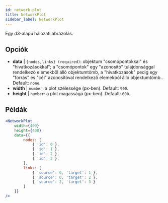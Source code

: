 ```yaml
---
id: network-plot
title: NetworkPlot
sidebar_label: NetworkPlot
---
```


Egy d3-alapú hálózati ábrázolás.

## Opciók

* __data__ | `{nodes,links} (required)`: objektum "csomópontokkal" és "hivatkozásokkal"; a "csomópontok" egy "azonosító" tulajdonsággal rendelkező elemekből álló objektumtömb, a "hivatkozások" pedig egy "forrás" és "cél" azonosítóval rendelkező elemekből álló objektumtömb.. Default: `none`.
* __width__ | `number`: a plot szélessége (px-ben). Default: `900`.
* __height__ | `number`: a plot magassága (px-ben). Default: `600`.


## Példák

```jsx live
<NetworkPlot
    width={400}
    height={400}
    data={{
        nodes: [
            { 'id': 0 },
            { 'id': 1 },
            { 'id': 2 },
            { 'id': 3 },
        ],
        links: [
            { 'source': 0, 'target': 1 },
            { 'source': 0, 'target': 2 },
            { 'source': 2, 'target': 3 }
        ]
    }}
/>
``` 

